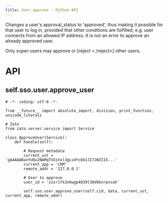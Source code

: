 ```yaml
---
title: User.approve - Python API
---
```


Changes a user\'s approval_status to \'approved\', thus making it possible for that user to log in, provided that other conditions
are fulfilled, e.g. user connects from an allowed IP address. It is not an error to approve an already approved user.

Only super-users may approve or [reject \<./reject\>] other users.

API
===

self.sso.user.approve_user
--------------------------

``` {.python}
# -*- coding: utf-8 -*-

from __future__ import absolute_import, division, print_function, unicode_literals

# Zato
from zato.server.service import Service

class ApproveUser(Service):
    def handle(self):

        # Request metadata
        current_ust = 'gAAAAABanYUOu2NAMqTVXihxl3gLsdYcbkIJI72WZIIX...'
        current_app = 'CRM'
        remote_addr = '127.0.0.1'

        # User to approve
        user_id = 'zusr17k3x6wgp4839t30d9knrpvsah'

        self.sso.user.approve_user(self.cid, data, current_ust, current_app, remote_addr)
```
